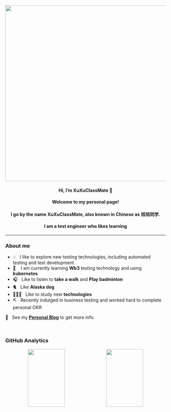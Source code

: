 <div align="center" width="100%">

  <img src="https://github.com/XuXuClassMate/XuXuClassMate/blob/master/img/tester.gif" width="550" />

  #### Hi, I’m XuXuClassMate 👋

  #### Welcome to my personal page!  
  #### I go by the name **XuXuClassMate**, also known in Chinese as **旭旭同学**.  
  #### I am a test engineer who likes learning
</div>

---

### About me

- 💡 &nbsp;&nbsp;I like to explore new testing technologies, including automated testing and test development
- 📖 &nbsp;&nbsp; I am currently learning **Wb3** testing technology and using **kubernetes**
- 🎧 &nbsp;&nbsp;Like to listen to **take a walk** and **Play badminton**
- 🐈‍ &nbsp;&nbsp;Like **Alaska dog**
- 🧑🏻‍💻 &nbsp;&nbsp;Like to study new **technologies**
- ⛏ &nbsp;&nbsp;Recently indulged in business testing and worked hard to complete personal OKR

📝 &nbsp;&nbsp;See my [**Personal Blog**](https://fgg6gzb6uk.feishu.cn/docx/LkwDdpLjnoIdGwxOH6zcRwEWnhd) to get more info.

<br />

### GitHub Analytics

<div align="center">
  <img height="180em" width="48%" src="https://github-readme-stats.vercel.app/api?username=XuXuClassMate&show_icons=true&theme=vue&&show=prs_merged,prs_merged_percentage"/>
  <img height="180em" width="48%" src="https://github-readme-stats.vercel.app/api/top-langs/?username=XuXuClassMate&layout=compact&langs_count=8&theme=vue"/>
</p>


